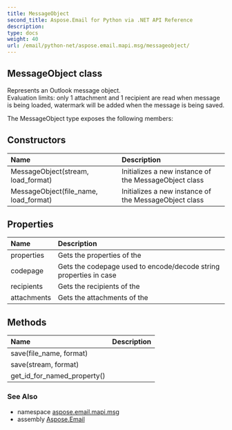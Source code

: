 ```yaml
---
title: MessageObject
second_title: Aspose.Email for Python via .NET API Reference
description: 
type: docs
weight: 40
url: /email/python-net/aspose.email.mapi.msg/messageobject/
---
```


## MessageObject class

Represents an Outlook message object.<br/>            Evaluation limits: only 1 attachment and 1 recipient are read when message is being loaded, watermark will be added when the message is being saved.

The MessageObject type exposes the following members:
## Constructors
| Name | Description |
| :- | :- |
|MessageObject(stream, load_format)|Initializes a new instance of the MessageObject class|
|MessageObject(file_name, load_format)|Initializes a new instance of the MessageObject class|
## Properties
| Name | Description |
| :- | :- |
|properties|Gets the properties of the|
|codepage|Gets the codepage used to encode/decode string properties in case|
|recipients|Gets the recipients of the|
|attachments|Gets the attachments of the|
## Methods
| Name | Description |
| :- | :- |
|save(file_name, format)|  |
|save(stream, format)|  |
|get_id_for_named_property()|  |

### See Also

* namespace [aspose.email.mapi.msg](/email/python-net/aspose.email.mapi.msg/)
* assembly [Aspose.Email](/slides/python-net/)

